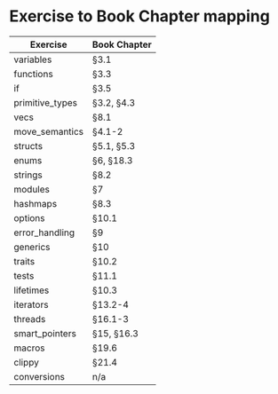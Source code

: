 # Exercise to Book Chapter mapping

| Exercise               | Book Chapter        |
| ---------------------- | ------------------- |
| variables              | §3.1                | over
| functions              | §3.3                | over
| if                     | §3.5                | over 
| primitive_types        | §3.2, §4.3          | over
| vecs                   | §8.1                | over
| move_semantics         | §4.1-2              | over
| structs                | §5.1, §5.3          | over
| enums                  | §6, §18.3           | over
| strings                | §8.2                | over
| modules                | §7                  | over
| hashmaps               | §8.3                | over
| options                | §10.1               | over
| error_handling         | §9                  | over
| generics               | §10                 | over
| traits                 | §10.2               | over
| tests                  | §11.1               | half
| lifetimes              | §10.3               | over
| iterators              | §13.2-4             | over
| threads                | §16.1-3             |
| smart_pointers         | §15, §16.3          |
| macros                 | §19.6               |
| clippy                 | §21.4               |
| conversions            | n/a                 |
